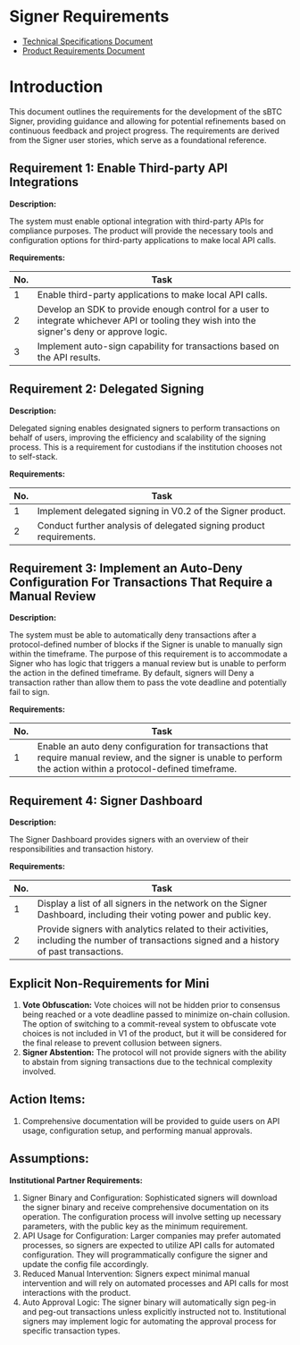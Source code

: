 # Signer Requirements

- [Technical Specifications Document](https://github.com/stacks-network/stacks/blob/master/sBTC/sbtc_technical.md)
- [Product Requirements Document](https://github.com/stacks-network/stacks/blob/master/sBTC/sbtc_product.md)

# Introduction

This document outlines the requirements for the development of the sBTC Signer, providing guidance and allowing for potential refinements based on continuous feedback and project progress. The requirements are derived from the Signer user stories, which serve as a foundational reference.

## Requirement 1: Enable Third-party API Integrations

**Description:**

The system must enable optional integration with third-party APIs for compliance purposes. The product will provide the necessary tools and configuration options for third-party applications to make local API calls. 

**Requirements:**

| No. | Task                                                                                                                                       |
| --- | ------------------------------------------------------------------------------------------------------------------------------------------ |
| 1   | Enable third-party applications to make local API calls.                                                                            |
| 2   | Develop an SDK to provide enough control for a user to integrate whichever API or tooling they wish into the signer's deny or approve logic. |
| 3   | Implement auto-sign capability for transactions based on the API results.                                                 |

## Requirement 2: Delegated Signing 

**Description:**

Delegated signing enables designated signers to perform transactions on behalf of users, improving the efficiency and scalability of the signing process. This is a requirement for custodians if the institution chooses not to self-stack. 


**Requirements:**

| No. | Task                                                                |
| --- | ------------------------------------------------------------------- |
| 1   | Implement delegated signing in V0.2 of the Signer product.                   |
| 2   | Conduct further analysis of delegated signing product requirements. |

## Requirement 3: Implement an Auto-Deny Configuration For Transactions That Require a Manual Review 

**Description:**

The system must be able to automatically deny transactions after a protocol-defined number of blocks if the Signer is unable to manually sign within the timeframe. The purpose of this requirement is to accommodate a Signer who has logic that triggers a manual review but is unable to perform the action in the defined timeframe. By default, signers will Deny a transaction rather than allow them to pass the vote deadline and potentially fail to sign.

**Requirements:**

| No. | Task                                                                                                                                   |
| --- | -------------------------------------------------------------------------------------------------------------------------------------- |
| 1   | Enable an auto deny configuration for transactions that require manual review, and the signer is unable to perform the action within a protocol-defined timeframe. |


## Requirement 4: Signer Dashboard

**Description:**

The Signer Dashboard provides signers with an overview of their responsibilities and transaction history.

**Requirements:**

| No. | Task                                                                                                                                        |
| --- | ------------------------------------------------------------------------------------------------------------------------------------------- |
| 1   | Display a list of all signers in the network on the Signer Dashboard, including their voting power and public key.                          |
| 2   | Provide signers with analytics related to their activities, including the number of transactions signed and a history of past transactions. |

## Explicit Non-Requirements for Mini

1. **Vote Obfuscation:** Vote choices will not be hidden prior to consensus being reached or a vote deadline passed to minimize on-chain collusion. The option of switching to a commit-reveal system to obfuscate vote choices is not included in V1 of the product, but it will be considered for the final release to prevent collusion between signers.
2. **Signer Abstention:** The protocol will not provide signers with the ability to abstain from signing transactions due to the technical complexity involved.



## Action Items:

1. Comprehensive documentation will be provided to guide users on API usage, configuration setup, and performing manual approvals.

## Assumptions:

**Institutional Partner Requirements:**

1. Signer Binary and Configuration: Sophisticated signers will download the signer binary and receive comprehensive documentation on its operation. The configuration process will involve setting up necessary parameters, with the public key as the minimum requirement.
2. API Usage for Configuration: Larger companies may prefer automated processes, so signers are expected to utilize API calls for automated configuration. They will programmatically configure the signer and update the config file accordingly.
3. Reduced Manual Intervention: Signers expect minimal manual intervention and will rely on automated processes and API calls for most interactions with the product.
4. Auto Approval Logic: The signer binary will automatically sign peg-in and peg-out transactions unless explicitly instructed not to. Institutional signers may implement logic for automating the approval process for specific transaction types.